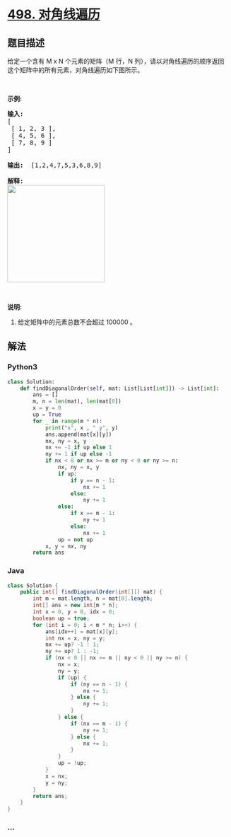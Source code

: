# [498. 对角线遍历](https://leetcode-cn.com/problems/diagonal-traverse)



## 题目描述

<!-- 这里写题目描述 -->

<p>给定一个含有 M x N 个元素的矩阵（M 行，N 列），请以对角线遍历的顺序返回这个矩阵中的所有元素，对角线遍历如下图所示。</p>

<p>&nbsp;</p>

<p><strong>示例:</strong></p>

<pre><strong>输入:</strong>
[
 [ 1, 2, 3 ],
 [ 4, 5, 6 ],
 [ 7, 8, 9 ]
]

<strong>输出:</strong>  [1,2,4,7,5,3,6,8,9]

<strong>解释:</strong>
<img src="https://assets.leetcode-cn.com/aliyun-lc-upload/uploads/2018/10/12/diagonal_traverse.png" style="width: 220px;">
</pre>

<p>&nbsp;</p>

<p><strong>说明:</strong></p>

<ol>
	<li>给定矩阵中的元素总数不会超过 100000 。</li>
</ol>


## 解法

<!-- 这里可写通用的实现逻辑 -->

<!-- tabs:start -->

### **Python3**

<!-- 这里可写当前语言的特殊实现逻辑 -->

```python
class Solution:
    def findDiagonalOrder(self, mat: List[List[int]]) -> List[int]:
        ans = []
        m, n = len(mat), len(mat[0])
        x = y = 0
        up = True
        for _ in range(m * n):
            print("x", x , " y", y)
            ans.append(mat[x][y])
            nx, ny = x, y
            nx += -1 if up else 1
            ny += 1 if up else -1
            if nx < 0 or nx >= m or ny < 0 or ny >= n:
                nx, ny = x, y
                if up:
                    if y == n - 1:
                        nx += 1
                    else:
                        ny += 1
                else:
                    if x == m - 1:
                        ny += 1
                    else:
                        nx += 1
                up = not up
            x, y = nx, ny
        return ans
```

### **Java**

<!-- 这里可写当前语言的特殊实现逻辑 -->

```java
class Solution {
    public int[] findDiagonalOrder(int[][] mat) {
        int m = mat.length, n = mat[0].length;
        int[] ans = new int[m * n];
        int x = 0, y = 0, idx = 0;
        boolean up = true;
        for (int i = 0; i < m * n; i++) {
            ans[idx++] = mat[x][y];
            int nx = x, ny = y;
            nx += up? -1 : 1;
            ny += up? 1 : -1;
            if (nx < 0 || nx >= m || ny < 0 || ny >= n) {
                nx = x;
                ny = y;
                if (up) {
                    if (ny == n - 1) {
                        nx += 1;
                    } else {
                        ny += 1;
                    }
                } else {
                    if (nx == m - 1) {
                        ny += 1;
                    } else {
                        nx += 1;
                    }
                }
                up = !up;
            }
            x = nx;
            y = ny;
        }
        return ans;
    }
}
```

### **...**

```

```

<!-- tabs:end -->

